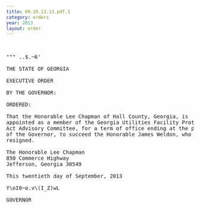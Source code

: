 ```yaml
---
title: 09.20.13.13.pdf.1
category: orders
year: 2013
layout: order
---
```


<pre>  

""" ..$.~6'

THE STATE OF GEORGIA

EXECUTIVE ORDER

BY THE GOVERNOR:

ORDERED:

That the Honorable Lee Chapman of Hall County, Georgia, is
appointed as a member of the Georgia Utilities Facility Protection
Act Advisory Committee, for a term of office ending at the pleasure
of the Governor, to succeed the Honorable James Weldon, who
resigned.

The Honorable Lee Chapman
850 Commerce Highway
Jefferson, Georgia 30549

This twentieth day of September, 2013

Y\oI0~o.v\(I_Z)wL

GOVERNOR

</pre>
